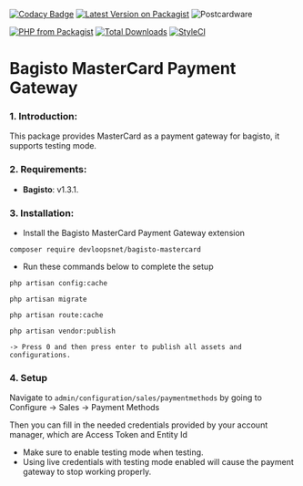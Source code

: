 [![Codacy Badge](https://api.codacy.com/project/badge/Grade/788a838d93fa4a1592777984baf6b291)](https://app.codacy.com/gh/devloopsnet/bagisto-mastercard?utm_source=github.com&utm_medium=referral&utm_content=devloopsnet/bagisto-mastercard&utm_campaign=Badge_Grade_Settings)
[![Latest Version on Packagist](https://img.shields.io/packagist/v/devloopsnet/bagisto-mastercard.svg?style=for-the-badge)](https://packagist.org/packages/devloopsnet/bagisto-mastercard) ![Postcardware](https://img.shields.io/badge/Postcardware-%F0%9F%92%8C-197593?style=for-the-badge)

[![PHP from Packagist](https://img.shields.io/packagist/php-v/devloopsnet/bagisto-mastercard?style=flat-square)](https://packagist.org/packages/devloopsnet/bagisto-mastercard) [![Total Downloads](https://img.shields.io/packagist/dt/devloopsnet/bagisto-mastercard.svg?style=flat-square)](https://packagist.org/packages/devloopsnet/bagisto-mastercard) [![StyleCI](https://github.styleci.io/repos/411803843/shield?branch=main)](https://github.styleci.io/repos/411803843?branch=main)

# Bagisto MasterCard Payment Gateway

### 1. Introduction:

This package provides MasterCard as a payment gateway for bagisto, it supports testing mode.

### 2. Requirements:

* **Bagisto**: v1.3.1.

### 3. Installation:

* Install the Bagisto MasterCard Payment Gateway extension

```
composer require devloopsnet/bagisto-mastercard
```

* Run these commands below to complete the setup

```
php artisan config:cache
```

```
php artisan migrate
```

```
php artisan route:cache
```

```
php artisan vendor:publish

-> Press 0 and then press enter to publish all assets and configurations.
```

### 4. Setup

Navigate to ```admin/configuration/sales/paymentmethods``` by going to Configure -> Sales -> Payment Methods

Then you can fill in the needed credentials provided by your account manager, which are Access Token and Entity Id

- Make sure to enable testing mode when testing.
- Using live credentials with testing mode enabled will cause the payment gateway to stop working properly.
